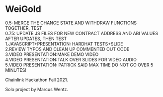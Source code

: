 # WeiGold
0.5: MERGE THE CHANGE STATE AND WITHDRAW FUNCTIONS TOGETHER, TEST\
0.75: UPDATE JS FILES FOR NEW CONTRACT ADDRESS AND ABI VALUES AFTER UPDATES, THEN TEST\
1.JAVASCRIPT+PRESENTATION: HARDHAT TESTS+SLIDE\
2.REVIEW TYPOS AND CLEAN UP COMMENTED OUT CODE\
3.VIDEO PRESENTATION:MAKE DEMO VIDEO\
4.VIDEO PRESENTATION:TALK OVER SLIDES FOR VIDEO AUDIO\
5.VIDEO PRESENTATION: PATRICK SAID MAX TIME DO NOT GO OVER 5 MINUTES!

Chainlink Hackathon Fall 2021.

Solo project by Marcus Wentz.

